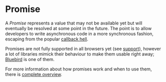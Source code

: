 # Promise

A *Promise* represents a value that may not be available yet but will eventually be resolved at some point in the future. The point is to allow developers to write asynchronous code in a more synchronous fashion, escaping from the popular [callback hell](http://callbackhell.com/).

Promises are not fully supported in all browsers yet (see [support](http://caniuse.com/#feat=promises)), however a lot of libraries mimick their behaviour to make them usable right away; [Bluebird](BLUEBIRD.md) is one of them.

For more information about how promises work and when to use them, there is [complete overview](http://robotlolita.me/2015/11/15/how-do-promises-work.html).
